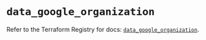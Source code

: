 # `data_google_organization`

Refer to the Terraform Registry for docs: [`data_google_organization`](https://registry.terraform.io/providers/hashicorp/google-beta/5.24.0/docs/data-sources/google_organization).
